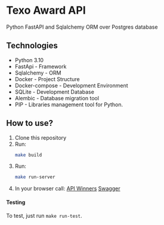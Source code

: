 # Texo Award API

Python FastAPI and Sqlalchemy ORM over Postgres database


## Technologies
- Python 3.10
- FastApi - Framework
- Sqlalchemy - ORM
- Docker - Project Structure
- Docker-compose - Development Environment
- SQLite - Development Database
- Alembic - Database migration tool
- PIP - Libraries management tool for Python.


## How to use?

1. Clone this repository
2. Run:
   ``` bash
   make build
   ```
3. Run:
   ``` bash
   make run-server
   ```
4. In your browser call:
  [API Winners](http://localhost:8000/api/awards/winners/)
  [Swagger](http://localhost:8000/docs)


#### Testing

To test, just run `make run-test`.
